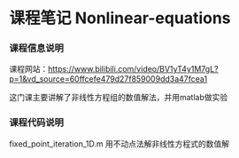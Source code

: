# 课程笔记 Nonlinear-equations
### 课程信息说明
课程网站：https://www.bilibili.com/video/BV1yT4y1M7gL?p=1&vd_source=60ffcefe479d27f859009dd3a47fcea1

这门课主要讲解了非线性方程组的数值解法，并用matlab做实验

### 课程代码说明
fixed_point_iteration_1D.m  用不动点法解非线性方程式的数值解